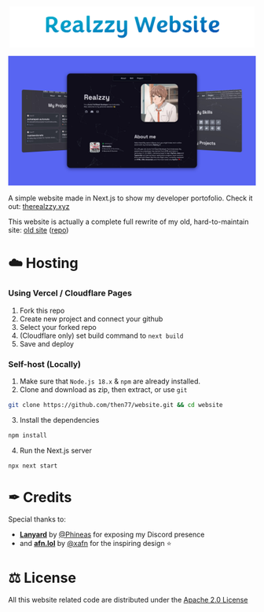 <!-- Add title and mockup -->
<p align="center"><img src="https://raw.githubusercontent.com/then77/website/main/.github/title.png" alt="Realzzy Website" width="500"></p>

![mockup](https://raw.githubusercontent.com/then77/website/main/.github/mockup.jpg)

<!-- Site description -->
A simple website made in Next.js to show my developer portofolio. Check it out: [therealzzy.xyz](https://therealzzy.xyz)

This website is actually a complete full rewrite of my old, hard-to-maintain site: [old site](https://site.therealzzy.xyz) ([repo](https://github.com/then77/old-web))

<!-- Host this page -->
# ☁️ Hosting

### Using Vercel / Cloudflare Pages
1. Fork this repo
2. Create new project and connect your github
3. Select your forked repo
4. (Cloudflare only) set build command to `next build`
5. Save and deploy

### Self-host (Locally)
1. Make sure that `Node.js 18.x` & `npm` are already installed.
2. Clone and download as zip, then extract, or use `git`
```bash
git clone https://github.com/then77/website.git && cd website
```

3. Install the dependencies
```bash
npm install
```

4. Run the Next.js server
```bash
npx next start
```

# ✒ Credits
Special thanks to:
- [**Lanyard**](https://github.com/Phineas/lanyard) by [@Phineas](https://github.com/Phineas) for exposing my Discord presence
- and [**afn.lol**](https://github.com/xafn/afn.lol) by [@xafn](https://github.com/xafn) for the inspiring design ⭐

# ⚖️ License
All this website related code are distributed under the [Apache 2.0 License](https://github.com/then77/website/blob/main/LICENSE)
